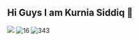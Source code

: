 ## Hi Guys I am Kurnia Siddiq 👋

<!--
**kursisiddiqsiddiq-ui/kursisiddiqsiddiq-ui** is a ✨ _special_ ✨ repository because its `README.md` (this file) appears on your GitHub profile.

Here are some ideas to get you started:

- 🔭 I’m currently working on ...
- 🌱 I’m currently learning ...
- 👯 I’m looking to collaborate on ...
- 🤔 I’m looking for help with ...
- 💬 Ask me about ...
- 📫 How to reach me: ...
- 😄 Pronouns: ...
- ⚡ Fun fact: ...
-->
![](https://lh5.googleusercontent.com/proxy/VvGgA6lvOyn6pDdtAoN3UaFlWk5AeQCnsqVrhBhWC1ebEfSQUrWoJazOpKqHPE9t8NbU67mb-CVM9aBcgZoMvIGnJlKz_u_ui5NrXNhet0zRBppn2Q)
![16](https://github.com/user-attachments/assets/e12262a2-175e-497a-89c2-0eb8ae33e3e4)
![343](https://github.com/user-attachments/assets/2ed2a91c-05e7-4fb8-9bde-613874c54841)

